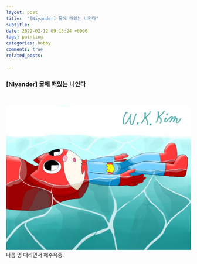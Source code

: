 ```yaml
---
layout: post
title:  "[Niyander] 물에 떠있는 니얀다"
subtitle:
date: 2022-02-12 09:13:24 +0900
tags: painting
categories: hobby
comments: true
related_posts:

---
```


### [Niyander] 물에 떠있는 니얀다<br/>
<br/>

![해수욕하는 냔다](https://github.com/wookeykim95/wookeykim95.github.io/blob/main/assets/img/hobby/painting/Niyander_2022-02-12.jpg?raw=true)
<br/>
나름 멍 때리면서 해수욕중.
